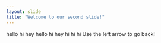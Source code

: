 ```yaml
---
layout: slide
title: "Welcome to our second slide!"
---
```

hello hi hey hello hi hey hi hi hi 
Use the left arrow to go back!
